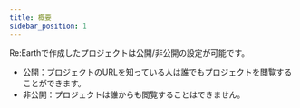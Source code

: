 ```yaml
---
title: 概要
sidebar_position: 1
---
```


Re:Earthで作成したプロジェクトは公開/非公開の設定が可能です。

- 公開：プロジェクトのURLを知っている人は誰でもプロジェクトを閲覧することができます。
- 非公開：プロジェクトは誰からも閲覧することはできません。